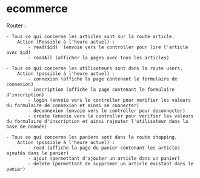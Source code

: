 # ecommerce

Router : 

    - Tous ce qui concerne les articles sont sur la route article.
        Action (Possible à l'heure actuel) :
            - read($id)  (envoie vers le controller pour lire l'article avec $id)
            - readAll (afficher la pages avec tous les articles)

    - Tous ce qui concerne les utilisateurs sont dans la route users.
        Action (possible à l'heure actuel) :
            - connexion (affiche la page contenant le formulaire de connexion)
            - inscription (affiche la page contenant le formulaire d'inscription)
            - login (envoie vers le controller pour verifier les valeurs du formulaire de connexion et ainsi se connecter)
            - deconnexion (envoie vers le controller pour deconnecter)
            - create (envoie vers le controller pour verifier les valeurs du formulaire d'inscription et ainsi rajouter l'utilisateur dans la base de donnée)
    
    - Tous ce qui concerne les paniers sont dans la route shopping.
        Action (possible à l'heure actuel) :
            - read (affiche la page du panier contenant les articles ajoutés dans le panier)
            - ajout (permettant d'ajouter un article dans un panier)
            - delete (permettant de supprimer un article existant dans le panier)
            